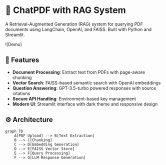 # 📄 ChatPDF with RAG System

A Retrieval-Augmented Generation (RAG) system for querying PDF documents using LangChain, OpenAI, and FAISS. Built with Python and Streamlit.

![Demo]

## 🚀 Features

- **Document Processing**: Extract text from PDFs with page-aware chunking
- **Vector Search**: FAISS-based semantic search with OpenAI embeddings
- **Question Answering**: GPT-3.5-turbo powered responses with source citations
- **Secure API Handling**: Environment-based key management
- **Modern UI**: Streamlit interface with dark theme and responsive design

## ⚙️ Architecture

```mermaid
graph TD
    A[PDF Upload] --> B[Text Extraction]
    B --> C[Chunking]
    C --> D[Embedding Generation]
    D --> E[FAISS Vector Store]
    E --> F[Query Processing]
    F --> G[LLM Response Generation]